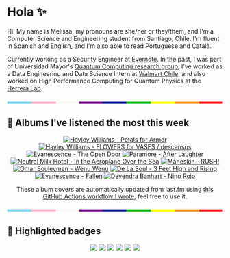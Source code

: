 # Hola ✨
Hi! My name is Melissa, my pronouns are she/her or they/them, and I'm a Computer Science and Engineering student from Santiago, Chile. I'm fluent in Spanish and English, and I'm also able to read Portuguese and Català.

Currently working as a Security Engineer at [Evernote](https://evernote.com/). In the past, I was part of Universidad Mayor's [Quantum Computing research group](https://www.diariomayor.cl/ciencia-um/docentes-y-estudiantes-crean-el-primer-grupo-de-computacion-cuantica-u-mayor.html), I've worked as a Data Engineering and Data Science Intern at [Walmart Chile](https://github.com/walmartdigital/), and also worked on High Performance Computing for Quantum Physics at the [Herrera Lab](http://fherreralab.com/).

<img src="hr.png" width="100%" height="5px">

## 🎵 Albums I've listened the most this week
<!-- lastfm -->
<p align="center"><a href="https://www.last.fm/music/Hayley+Williams/Petals+for+Armor"><img src="https://lastfm.freetls.fastly.net/i/u/64s/9200892f8e5731de0f5052433d286345.jpg" title="Hayley Williams - Petals for Armor"></a> <a href="https://www.last.fm/music/Hayley+Williams/FLOWERS+for+VASES+%2F+descansos"><img src="https://lastfm.freetls.fastly.net/i/u/64s/4047e265c7d0860053c060b3409db8c3.jpg" title="Hayley Williams - FLOWERS for VASES / descansos"></a> <a href="https://www.last.fm/music/Evanescence/The+Open+Door"><img src="https://lastfm.freetls.fastly.net/i/u/64s/8b699c0dd766a7cad3a4353b40b2dba9.jpg" title="Evanescence - The Open Door"></a> <a href="https://www.last.fm/music/Paramore/After+Laughter"><img src="https://lastfm.freetls.fastly.net/i/u/64s/fc4c4f4eb4fa6e9215ecb6705cbb72de.png" title="Paramore - After Laughter"></a> <a href="https://www.last.fm/music/Neutral+Milk+Hotel/In+the+Aeroplane+Over+the+Sea"><img src="https://lastfm.freetls.fastly.net/i/u/64s/d95051e07a714889c8f7fbbccf61bf8b.jpg" title="Neutral Milk Hotel - In the Aeroplane Over the Sea"></a> <a href="https://www.last.fm/music/M%C3%A5neskin/RUSH!"><img src="https://lastfm.freetls.fastly.net/i/u/64s/7b9a7459af674f9f0726df055bccf13d.jpg" title="Måneskin - RUSH!"></a> <a href="https://www.last.fm/music/Omar+Souleyman/Wenu+Wenu"><img src="https://lastfm.freetls.fastly.net/i/u/64s/d56aeb3cd96d402ea4552dfebcd61a0c.png" title="Omar Souleyman - Wenu Wenu"></a> <a href="https://www.last.fm/music/De+La+Soul/3+Feet+High+and+Rising"><img src="https://lastfm.freetls.fastly.net/i/u/64s/415acc90e5364817c80c7eb2c84c22f8.png" title="De La Soul - 3 Feet High and Rising"></a> <a href="https://www.last.fm/music/Evanescence/Fallen"><img src="https://lastfm.freetls.fastly.net/i/u/64s/709c71461153419d86742071e16426c8.png" title="Evanescence - Fallen"></a> <a href="https://www.last.fm/music/Devendra+Banhart/Nino+Rojo"><img src="https://lastfm.freetls.fastly.net/i/u/64s/a70e1c59edf04e0d8844ceac24a4f149.png" title="Devendra Banhart - Nino Rojo"></a> </p>

<p align="center">These album covers are automatically updated from last.fm using <a href="https://github.com/marketplace/actions/lastfm-to-markdown">this GitHub Actions workflow I wrote</a>, feel free to use it.</p>

<img src="hr.png" width="100%" height="5px">

## 🏅 Highlighted badges
<p align="center" style="vertical-align:middle;">
  <a href="https://www.credly.com/badges/c8caff74-4c34-4211-affe-8bd7692771c8"><img src="https://images.credly.com/size/100x100/images/1ce95bfe-b2c0-457f-ae66-51372f680494/IBM_Quantum_Challenge_2021_Achievement_Advanced.png"></a>
  <a href="https://www.credly.com/badges/52a4021b-34e6-413d-a4bd-cc29d3a686f6"><img src="https://images.credly.com/size/100x100/images/28944969-813a-43b9-944f-7910111ce764/Professional_Certificate_-_Data_Science.png"></a>
  <a href="https://www.credly.com/badges/cfeca386-7b9d-487f-8e2b-b3cfa069c734"><img src="https://images.credly.com/size/100x100/images/ac4daa48-1924-4dc5-80cf-ede5a08bac51/Data_Science_Foundations_Specialization.png"></a>
  <a href="https://www.credly.com/badges/0372a945-8a67-4d57-9643-b46b8dbf2fa6"><img src="https://images.credly.com/size/100x100/images/4a5f4849-54ae-461f-97ad-cb9c9a04eb63/Adv_Data_Science_Specialization.png"></a>
  <a href="https://www.credly.com/badges/348acaad-19d1-4f5a-8a6f-145d80dca3dc"><img src="https://images.credly.com/size/100x100/images/1dee8dee-d779-462e-9fd4-df5119546349/Build_Smart_on_Kubernetes_World_Tour.png"></a>
  <a href="https://google.qwiklabs.com/public_profiles/9fac59c2-c0f1-4b5c-b207-47c9cd7d6072"><img src="https://cdn.qwiklabs.com/GHzcYBb00JYUF9Rgf3D9A4inwRHYnFtISMvcRlb%2FClU%3D" width="100px"></a>
</p>
